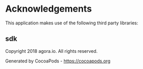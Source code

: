 # Acknowledgements
This application makes use of the following third party libraries:

## sdk

Copyright 2018 agora.io. All rights reserved.

Generated by CocoaPods - https://cocoapods.org
